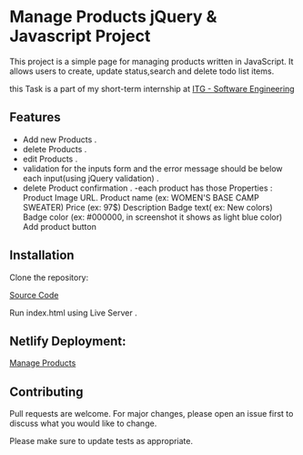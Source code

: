 # Manage Products jQuery & Javascript Project

This project is a simple page for managing products written in JavaScript. It allows users to create, update status,search and delete todo list items.

this Task is a part of my short-term internship at <a href="https://www.itgsoftware.com">ITG - Software Engineering</a>

## Features

- Add new Products .
- delete Products .
- edit Products .
- validation for the inputs form and the error message should be below each input(using jQuery validation) .
- delete Product confirmation .
-each product has those Properties :
Product Image URL. 
Product name (ex: WOMEN'S BASE CAMP SWEATER) 
Price (ex: 97$) 
Description 
Badge text( ex: New colors) 
Badge color (ex: #000000, in screenshot it shows as light blue color) 
Add product button 


## Installation

Clone the repository:

<a href="https://github.com/AsadThafer/manage_products">Source Code</a>

Run index.html using Live Server .

## Netlify Deployment: 

<a href="https://manageproducts.netlify.app">Manage Products </a>


## Contributing

Pull requests are welcome. For major changes, please open an issue first to discuss what you would like to change.

Please make sure to update tests as appropriate.
